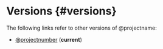 Versions {#versions}
======

The following links refer to other versions of @projectname:

- [@projectnumber](../@projectnumber) (__current__)
